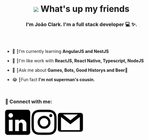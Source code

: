 <h1 align="center"><img src="https://media.giphy.com/media/hvRJCLFzcasrR4ia7z/giphy.gif" width="30px"> What's up my friends</h1>
<h3 align="center">I'm João Clark.
I'm a full stack developer 💻 ✨.</h3>
</br>
</br>

- 🌱 ┇I’m currently learning **AngularJS and NestJS**

- 🥋 ┇I'm like work with **ReactJS, React Native, Typescript, NodeJS**

- 💬 ┇Ask me about **Games, Bots, Good Historys and Beer🍻**

- 😂 ┇Fun fact **I'm not superman's cousin.**
</br>

<h3 align="left">📌 Connect with me:</h3>
<p align="left">
<a href="https://linkedin.com/in/joaoluisclark"><img src="https://raw.githubusercontent.com/clarkjoao/clarkjoao/master/assets/linkedin.svg"></a>
<a href="https://instagram.com/luisclark_"><img src="https://raw.githubusercontent.com/clarkjoao/clarkjoao/master/assets/insta.svg"></a>
<a href="mailto:clarkjoao@gmail.com"><img src="https://raw.githubusercontent.com/clarkjoao/clarkjoao/master/assets/gmail.svg"></a>
</p>
